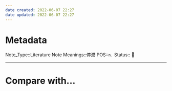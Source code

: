 ```yaml
---
date created: 2022-06-07 22:27
date updated: 2022-06-07 22:27
---
```


# Metadata

Note_Type::Literature Note
Meanings::停滯
POS::`n.`
Status:: 👶

---

# Compare with...
